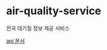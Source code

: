 # air-quality-service
전국 대기질 정보 제공 서비스

[api 문서](https://gray-oviraptor-aac.notion.site/API-1fbf83ee380e4a8eadeec7db3b132819)
